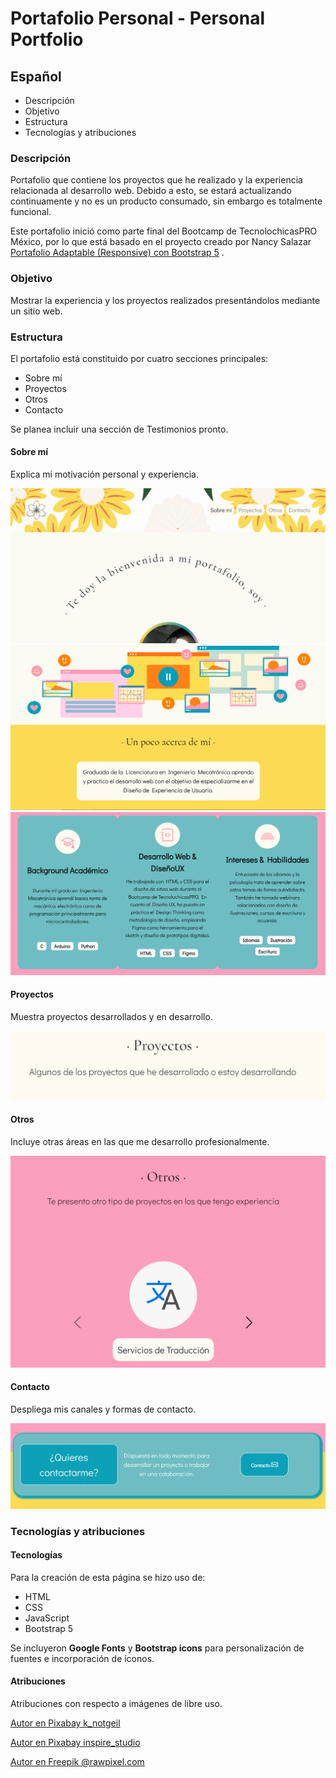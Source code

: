 
# Portafolio Personal - Personal Portfolio

## Español

* Descripción
* Objetivo
* Estructura
* Tecnologías y atribuciones

### Descripción

Portafolio que contiene los proyectos que he realizado y la experiencia relacionada al desarrollo web. Debido a esto, se estará actualizando continuamente y no es un producto consumado, sin embargo es totalmente funcional. 

Este portafolio inició como parte final del Bootcamp de TecnolochicasPRO México, por lo que está basado en el proyecto creado por Nancy Salazar [Portafolio Adaptable (Responsive) con Bootstrap 5](https://github.com/nancynsalazar/tecnolochicaspro_portafolio) .

### Objetivo

Mostrar la experiencia y los proyectos realizados presentándolos mediante un sitio web. 

### Estructura

El portafolio está constituido por cuatro secciones principales:

* Sobre mí
* Proyectos
* Otros
* Contacto

Se planea incluir una sección de Testimonios pronto. 

#### Sobre mí 

Explica mi motivación personal y experiencia.

![Sección Sobre mí ](imagenes/readme/screenshot1.png)
![Sección Sobre mí: Motivación ](imagenes/readme/screenshot2.png)
![Sección Sobre mí: Experiencia](imagenes/readme/screenshot3.png)

#### Proyectos 

Muestra proyectos desarrollados y en desarrollo.


![Sección Proyectos](imagenes/readme/screenshot4.png)


#### Otros

Incluye otras áreas en las que me desarrollo profesionalmente.

![Sección Otros](imagenes/readme/screenshot5.png)

#### Contacto

Despliega mis canales y formas de contacto.

![Sección Contacto](imagenes/readme/screenshot6.png)

### Tecnologías y atribuciones

#### Tecnologías

Para la creación de esta página se hizo uso de:

* HTML
* CSS
* JavaScript 
* Bootstrap 5

Se incluyeron **Google Fonts** y **Bootstrap icons** para personalización de fuentes e incorporación de íconos.


#### Atribuciones 

Atribuciones con respecto a imágenes de libre uso.

[Autor en Pixabay k_notgeil](https://pixabay.com/es/photos/antecedentes-resumen-patr%c3%b3n-6101097/)

[Autor en Pixabay inspire_studio](https://pixabay.com/es/vectors/traducir-traducci%c3%b3n-idioma-6641970/)

[Autor en Freepik @rawpixel.com](https://www.freepik.es/vector-gratis/vector-fondo-pequena-empresa-diseno-plano_16264729.htm#page=6&query=svg%20retro%20web&position=5&from_view=search&track=robertav1_2_sidr)



